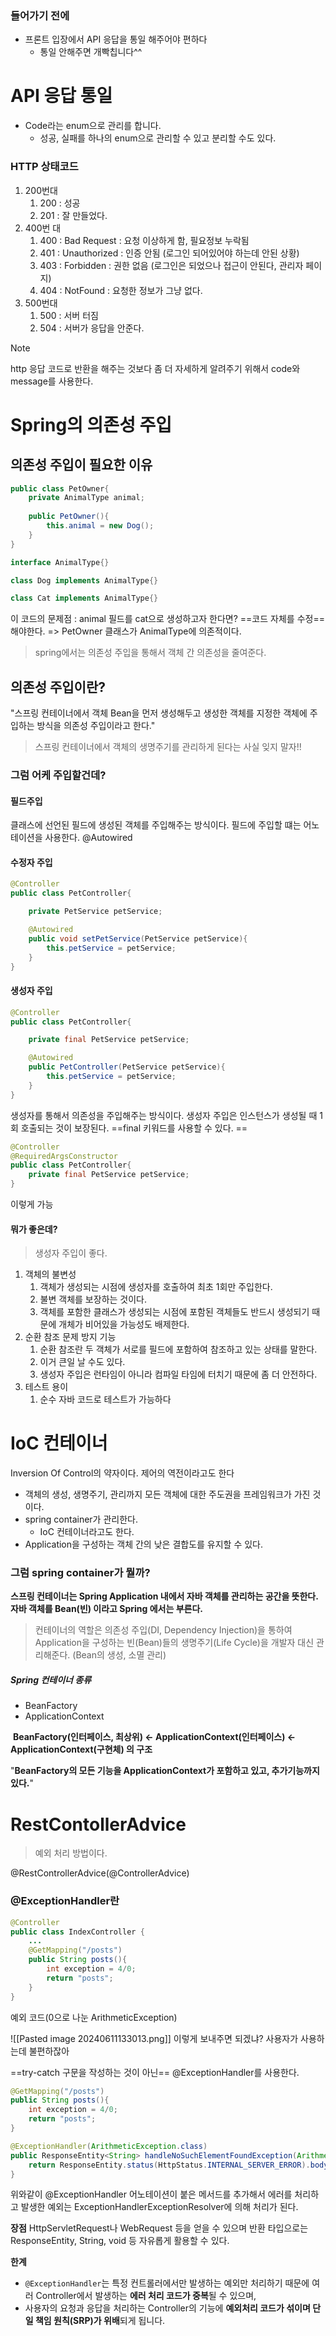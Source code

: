 
### 들어가기 전에

- 프론트 입장에서 API 응답을 통일 해주어야 편하다 
	- 통일 안해주면 개빡칩니다^^

# API 응답 통일

- Code라는 enum으로 관리를 합니다. 
	- 성공, 실패를 하나의 enum으로 관리할 수 있고 분리할 수도 있다. 


### HTTP 상태코드

1. 200번대 
	1. 200 : 성공
	2. 201 : 잘 만들었다. 
2. 400번 대
	1. 400 : Bad Request : 요청 이상하게 함, 필요정보 누락됨
	2. 401 : Unauthorized : 인증 안됨 (로그인 되어있어야 하는데 안된 상황)
	3. 403 : Forbidden : 권한 없음 (로그인은 되었으나 접근이 안된다, 관리자 페이지)
	4. 404 : NotFound : 요청한 정보가 그냥 없다. 
3. 500번대 
	1. 500 : 서버 터짐
	2. 504 : 서버가 응답을 안준다. 

>[!note]
>http 응답 코드로 반환을 해주는 것보다 좀 더 자세하게 알려주기 위해서 code와 message를 사용한다. 



# Spring의 의존성 주입

## 의존성 주입이 필요한 이유

```java
public class PetOwner{
	private AnimalType animal;
    
    public PetOwner(){
    	this.animal = new Dog();
    }
}

interface AnimalType{}

class Dog implements AnimalType{}

class Cat implements AnimalType{}
```
이 코드의 문제점 : animal 필드를 cat으로 생성하고자 한다면? 
==코드 자체를 수정== 해야한다. 
=> PetOwner 클래스가 AnimalType에 의존적이다. 

> spring에서는 의존성 주입을 통해서 객체 간 의존성을 줄여준다. 


## 의존성 주입이란?

"스프링 컨테이너에서 객체 Bean을 먼저 생성해두고 생성한 객체를 지정한 객체에 주입하는 방식을 의존성 주입이라고 한다."

> 스프링 컨테이너에서 객체의 생명주기를 관리하게 된다는 사실 잊지 말자!!

### 그럼 어케 주입할건데? 

#### 필드주입

클래스에 선언된 필드에 생성된 객체를 주입해주는 방식이다. 
필드에 주입할 떄는 어노테이션을 사용한다. @Autowired

#### 수정자 주입
```java
@Controller
public class PetController{

    private PetService petService;

	@Autowired
    public void setPetService(PetService petService){
    	this.petService = petService;
    }
}
```

#### 생성자 주입
```java
@Controller
public class PetController{

    private final PetService petService;

	@Autowired
    public PetController(PetService petService){
    	this.petService = petService;
    }
}
```
생성자를 통해서 의존성을 주입해주는 방식이다. 
생성자 주입은 인스턴스가 생성될 때 1회 호출되는 것이 보장된다. 
==final 키워드를 사용할 수 있다. ==

```java
@Controller
@RequiredArgsConstructor
public class PetController{
    private final PetService petService;
}
```
이렇게 가능 

#### 뭐가 좋은데?

> 생성자 주입이 좋다. 

1. 객체의 불변성
	1. 객체가 생성되는 시점에 생성자를 호출하여 최초 1회만 주입한다. 
	2. 불변 객체를 보장하는 것이다. 
	3. 객체를 포함한 클래스가 생성되는 시점에 포함된 객체들도 반드시 생성되기 때문에 개체가 비어있을 가능성도 배제한다. 
2. 순환 참조 문제 방지 기능
	1. 순환 참조란 두 객체가 서로를 필드에 포함하여 참조하고 있는 상태를 말한다. 
	2. 이거 큰일 날 수도 있다. 
	3. 생성자 주입은 런타임이 아니라 컴파일 타임에 터치기 때문에 좀 더 안전하다. 
3. 테스트 용이
	1. 순수 자바 코드로 테스트가 가능하다 

# IoC 컨테이너 

Inversion Of Control의 약자이다. 제어의 역전이라고도 한다 
- 객체의 생성, 생명주기, 관리까지 모든 객체에 대한 주도권을 프레임워크가 가진 것이다. 
- spring container가 관리한다. 
	- IoC 컨테이너라고도 한다. 
- Application을 구성하는 객체 간의 낮은 결합도를 유지할 수 있다. 

### 그럼 spring container가 뭘까?

**스프링 컨테이너는 Spring Application 내에서 자바 객체를 관리하는 공간을 뜻한다.**
**자바 객체를 Bean(빈) 이라고 Spring 에서는 부른다.**

> 컨테이너의 역할은 의존성 주입(DI, Dependency Injection)을 통하여 Application을 구성하는 빈(Bean)들의 생명주기(Life Cycle)을 개발자 대신 관리해준다. (Bean의 생성, 소멸 관리)

##### Spring 컨테이너 종류
- BeanFactory
- ApplicationContext

 **BeanFactory(인터페이스, 최상위) <- ApplicationContext(인터페이스) <- ApplicationContext(구현체) 의 구조**

"**BeanFactory의 모든 기능을 ApplicationContext가 포함하고 있고, 추가기능까지 있다.**"


# RestContollerAdvice

>예외 처리 방법이다. 

@RestControllerAdvice(@ControllerAdvice)

### @ExceptionHandler란

```java
@Controller
public class IndexController {
	...
    @GetMapping("/posts")
    public String posts(){
        int exception = 4/0;
        return "posts";
    }
}
```
예외 코드(0으로 나눈 ArithmeticException)

![[Pasted image 20240611133013.png]]
이렇게 보내주면 되겠냐? 사용자가 사용하는데 불편하잖아 

==try-catch 구문을 작성하는 것이 아닌== @ExceptionHandler를 사용한다. 

```java
@GetMapping("/posts")
public String posts(){
	int exception = 4/0;
	return "posts";
}

@ExceptionHandler(ArithmeticException.class)
public ResponseEntity<String> handleNoSuchElementFoundException(ArithmeticException exception) {
	return ResponseEntity.status(HttpStatus.INTERNAL_SERVER_ERROR).body(exception.getMessage());
}
```
위와같이 @ExceptionHandler 어노테이션이 붙은 메서드를 추가해서 에러를 처리하고 발생한 예외는 ExceptionHandlerExceptionResolver에 의해 처리가 된다.

**장점**
HttpServletRequest나 WebRequest 등을 얻을 수 있으며 반환 타입으로는 ResponseEntity, String, void 등 자유롭게 활용할 수 있다.

**한계**
- `@ExceptionHandler`는 특정 컨트롤러에서만 발생하는 예외만 처리하기 때문에 여러 Controller에서 발생하는 **에러 처리 코드가 중복**될 수 있으며, 
- 사용자의 요청과 응답을 처리하는 Controller의 기능에 **예외처리 코드가 섞이며 단일 책임 원칙(SRP)가 위배**되게 됩니다.

